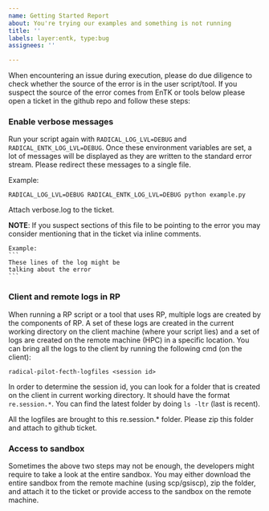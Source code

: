 ```yaml
---
name: Getting Started Report
about: You're trying our examples and something is not running
title: ''
labels: layer:entk, type:bug
assignees: ''

---
```


When encountering an issue during execution, please do due diligence to check whether the source of the error is in the user script/tool. If you suspect the source of the error comes from EnTK or tools below please open a ticket in the github repo and follow these steps:

### Enable verbose messages

Run your script again with ``RADICAL_LOG_LVL=DEBUG`` and ``RADICAL_ENTK_LOG_LVL=DEBUG``. Once these environment variables are set, a lot of messages will be displayed as they are written to the standard error stream. Please redirect these messages to a single file.

Example:
```
RADICAL_LOG_LVL=DEBUG RADICAL_ENTK_LOG_LVL=DEBUG python example.py
```

Attach verbose.log to the ticket.

**NOTE**: If you suspect sections of this file to be pointing to the error you may consider mentioning that in the ticket via inline comments.

    Example:
    ```
    These lines of the log might be 
    talking about the error
    ```

### Client and remote logs in RP

When running a RP script or a tool that uses RP, multiple logs are created by the components of RP. A set of these logs are created in the current working directory on the client machine (where your script lies) and a set of logs are created on the remote machine (HPC) in a specific location. You can bring all the logs to the client by running the following cmd (on the client):

```
radical-pilot-fecth-logfiles <session id>
```

In order to determine the session id, you can look for a folder that is created on the client in current working directory. It should have the format ```re.session.*```. You can find the latest folder by doing ``ls -ltr`` (last is recent).

All the logfiles are brought to this re.session.* folder. Please zip this folder and attach to github ticket.

### Access to sandbox

Sometimes the above two steps may not be enough, the developers might require to take a look at the entire sandbox. You may either download the entire sandbox from the remote machine (using scp/gsiscp), zip the folder, and attach it to the ticket or provide access to the sandbox on the remote machine.
